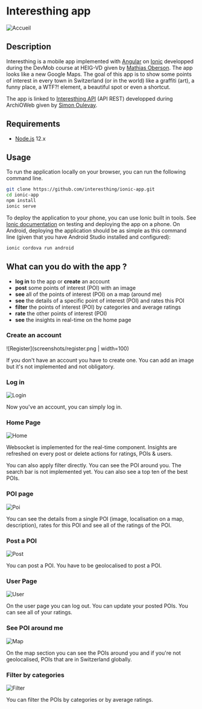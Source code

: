 # Interesthing app

![Accueil](screenshots/accueil.png)

## Description

Interesthing is a mobile app implemented with [Angular][angular] on [Ionic][ionic] developped during the DevMob course at HEIG-VD given by [Mathias Oberson][mathias]. The app looks like a new Google Maps. The goal of this app is to show some points of interest in every town in Switzerland (or in the world) like a graffiti (art), a funny place, a WTF?! element, a beautiful spot or even a shortcut.

The app is linked to [Interesthing API][api] (API REST) developped during ArchiOWeb given by [Simon Oulevay][simon].

## Requirements

* [Node.js][node] 12.x

## Usage

To run the application locally on your browser, you can run the following command line. 

```bash
git clone https://github.com/interesthing/ionic-app.git
cd ionic-app
npm install
ionic serve
```

To deploy the application to your phone, you can use Ionic built in tools. See [Ionic documentation][ionic_dev] on testing and deploying the app on a phone. On Android, deploying the application should be as simple as this command line (given that you have Android Studio installed and configured):

```bash
ionic cordova run android
```

## What can you do with the app ?

* **log in** to the app or **create** an account
* **post** some points of interest (POI) with an image
* **see** all of the points of interest (POI) on a map (around me)
* **see** the details of a specific point of interest (POI) and rates this POI
* **filter** the points of interest (POI) by categories and average ratings
* **rate** the other points of interest (POI)
* **see** the insights in real-time on the home page

### Create an account

![Register](screenshots/register.png | width=100)

If you don't have an account you have to create one. You can add an image but it's not implemented and not obligatory. 

### Log in

![Login](screenshots/login.png)

Now you've an account, you can simply log in.  

### Home Page

![Home](screenshots/home.png)

Websocket is implemented for the real-time component. Insights are refreshed on every post or delete actions for ratings, POIs & users.

You can also apply filter directly. 
You can see the POI around you.
The search bar is not implemented yet.
You can also see a top ten of the best POIs. 

### POI page

![Poi](screenshots/poi.png)

You can see the details from a single POI (image, localisation on a map, description), rates for this POI and see all of the ratings of the POI. 

### Post a POI

![Post](screenshots/add-poi.png)

You can post a POI. You have to be geolocalised to post a POI.

### User Page

![User](screenshots/profile.png)

On the user page you can log out. 
You can update your posted POIs.
You can see all of your ratings. 

### See POI around me

![Map](screenshots/map.png)

On the map section you can see the POIs around you and if you're not geolocalised, POIs that are in Switzerland globally. 

### Filter by categories

![Filter](screenshots/filter.png)

You can filter the POIs by categories or by average ratings. 


[ionic]: https://ionicframework.com/docs
[ionic_dev]: https://ionicframework.com/docs/v1/guide/testing.html
[angular]: https://angular.io/docs
[node]: https://nodejs.org/
[api]: https://interesthing.herokuapp.com/
[mathias]: https://github.com/Tazaf
[simon]: https://github.com/AlphaHydrae
